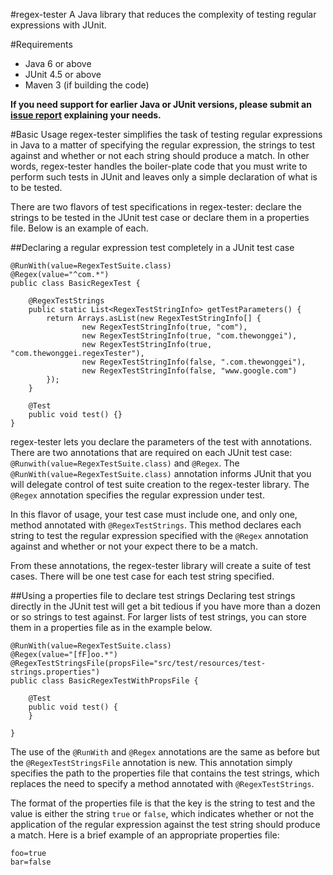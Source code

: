 #regex-tester
A Java library that reduces the complexity of testing regular expressions with
JUnit.

#Requirements
* Java 6 or above
* JUnit 4.5 or above
* Maven 3 (if building the code)

__If you need support for earlier Java or JUnit versions, please submit an [issue
report](https://github.com/nickawatts/regex-tester/issues) explaining your needs.__

#Basic Usage
regex-tester simplifies the task of testing regular expressions in Java to a 
matter of specifying the regular expression, the strings to test against and
whether or not each string should produce a match. In other words, regex-tester
handles the boiler-plate code that you must write to perform such tests in JUnit
and leaves only a simple declaration of what is to be tested.

There are two flavors of test specifications in regex-tester: declare the 
strings to be tested in the JUnit test case or declare them in a properties file.
Below is an example of each.

##Declaring a regular expression test completely in a JUnit test case

    @RunWith(value=RegexTestSuite.class)
    @Regex(value="^com.*")
    public class BasicRegexTest {
        
        @RegexTestStrings
        public static List<RegexTestStringInfo> getTestParameters() {
            return Arrays.asList(new RegexTestStringInfo[] {
                    new RegexTestStringInfo(true, "com"),
                    new RegexTestStringInfo(true, "com.thewonggei"),
                    new RegexTestStringInfo(true, "com.thewonggei.regexTester"),
                    new RegexTestStringInfo(false, ".com.thewonggei"),
                    new RegexTestStringInfo(false, "www.google.com")
            });
        }
        
        @Test
        public void test() {}
    }
    
regex-tester lets you declare the parameters of the test with annotations. There
are two annotations that are required on each JUnit test case: 
`@Runwith(value=RegexTestSuite.class)` and `@Regex`. The 
`@RunWith(value=RegexTestSuite.class)` annotation informs JUnit that you will 
delegate control of test suite creation to the regex-tester library. The
`@Regex` annotation specifies the regular expression under test.

In this flavor of usage, your test case must include one, and only one, method 
annotated with `@RegexTestStrings`. This method declares each string to test
the regular expression specified with the `@Regex` annotation against and 
whether or not your expect there to be a match. 

From these annotations, the regex-tester library will create a suite of test
cases. There will be one test case for each test string specified. 

##Using a properties file to declare test strings
Declaring test strings directly in the JUnit test will get a bit tedious if you
have more than a dozen or so strings to test against. For larger lists of test
strings, you can store them in a properties file as in the example below.

    @RunWith(value=RegexTestSuite.class)
    @Regex(value="[fF]oo.*")
    @RegexTestStringsFile(propsFile="src/test/resources/test-strings.properties")
    public class BasicRegexTestWithPropsFile {
    
        @Test
        public void test() {
        }
    
    }

The use of the `@RunWith` and `@Regex` annotations are the same as before but the
`@RegexTestStringsFile` annotation is new. This annotation simply specifies the
path to the properties file that contains the test strings, which replaces the
need to specify a method annotated with `@RegexTestStrings`.

The format of the properties file is that the key is the string to test and the
value is either the string `true` or `false`, which indicates whether or not the
application of the regular expression against the test string should produce a 
match. Here is a brief example of an appropriate properties file:

    foo=true
    bar=false
    